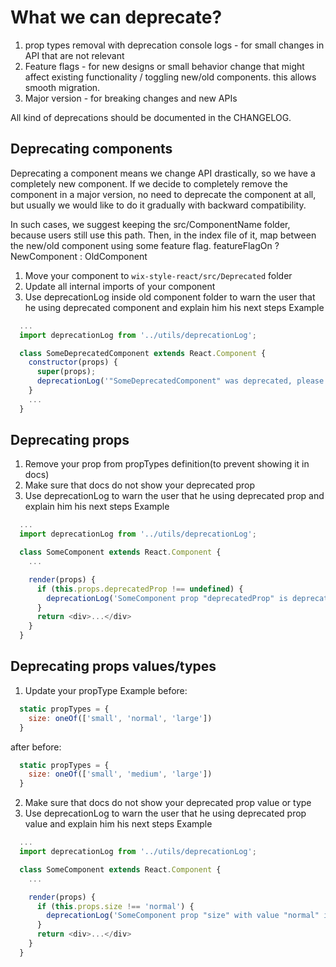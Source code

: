 # What we can deprecate?
1. prop types removal with deprecation console logs - for small changes in API that are not relevant
2. Feature flags - for new designs or small behavior change that might affect existing functionality / toggling new/old components. this allows smooth migration.
3. Major version - for breaking changes and new APIs

All kind of deprecations should be documented in the CHANGELOG.

## Deprecating components
Deprecating a component means we change API drastically,
so we have a completely new component. If we decide to completely remove
the component in a major version, no need to deprecate the component at all,
but usually we would like to do it gradually with backward compatibility.

In such cases, we suggest keeping the src/ComponentName folder, because users still use this path.
Then, in the index file of it, map between the new/old component using some feature flag.
featureFlagOn ? NewComponent : OldComponent

1. Move your component to `wix-style-react/src/Deprecated` folder
2. Update all internal imports of your component
3. Use  deprecationLog inside old component folder to warn the user that he using deprecated component and explain him his next steps
Example
```javascript
  ...
  import deprecationLog from '../utils/deprecationLog';

  class SomeDeprecatedComponent extends React.Component {
    constructor(props) {
      super(props);
      deprecationLog('"SomeDeprecatedComponent" was deprecated, please use "AnotherComponent" instead');
    }
    ...
  }
```

## Deprecating props
1. Remove your prop from propTypes definition(to prevent showing it in docs)
2. Make sure that docs do not show your deprecated prop
3. Use  deprecationLog to warn the user that he using deprecated prop and explain him his next steps
Example
```javascript
  ...
  import deprecationLog from '../utils/deprecationLog';

  class SomeComponent extends React.Component {
    ...

    render(props) {
      if (this.props.deprecatedProp !== undefined) {
        deprecationLog('SomeComponent prop "deprecatedProp" is deprecated, use "newProp" instead');
      }
      return <div>...</div>
    }
  }
```

## Deprecating props values/types
1. Update your propType
Example
before:
```javascript
  static propTypes = {
    size: oneOf(['small', 'normal', 'large'])
  }
```
after
before:
```javascript
  static propTypes = {
    size: oneOf(['small', 'medium', 'large'])
  }
```
2. Make sure that docs do not show your deprecated prop value or type
3. Use  deprecationLog to warn the user that he using deprecated prop value and explain him his next steps
Example
```javascript
  ...
  import deprecationLog from '../utils/deprecationLog';

  class SomeComponent extends React.Component {
    ...

    render(props) {
      if (this.props.size !== 'normal') {
        deprecationLog('SomeComponent prop "size" with value "normal" is deprecated and will be removed in next major release, please use "medium" size instead');
      }
      return <div>...</div>
    }
  }
```
